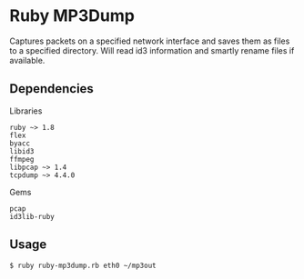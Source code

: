 Ruby MP3Dump
============

Captures packets on a specified network interface and saves them as files to a specified directory.  Will read id3 information and smartly rename files if available.

Dependencies
-----------

Libraries

    ruby ~> 1.8
    flex
    byacc
    libid3
    ffmpeg
    libpcap ~> 1.4
    tcpdump ~> 4.4.0

Gems

    pcap
    id3lib-ruby

Usage
-----------

    $ ruby ruby-mp3dump.rb eth0 ~/mp3out


